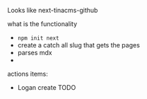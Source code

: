 Looks like next-tinacms-github

what is the functionality
- `npm init next`
- create a catch all slug that gets the pages 
- parses mdx
- 

actions items:
- Logan create TODO
